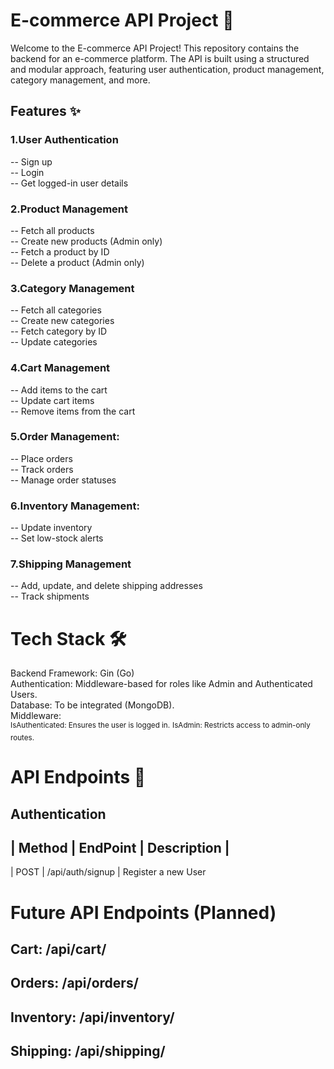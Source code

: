 # **E-commerce API Project 🚀**

Welcome to the E-commerce API Project! This repository contains the backend for an e-commerce platform. The API is built using a structured and modular approach, featuring user authentication, product management, category management, and more.

## Features ✨

### 1.User Authentication
-- Sign up  
-- Login  
-- Get logged-in user details  

### 2.Product Management
-- Fetch all products  
-- Create new products (Admin only)  
-- Fetch a product by ID  
-- Delete a product (Admin only)  

### 3.Category Management
-- Fetch all categories   
-- Create new categories  
-- Fetch category by ID  
-- Update categories  

### 4.Cart Management
-- Add items to the cart  
-- Update cart items  
-- Remove items from the cart  

### 5.Order Management:
-- Place orders  
-- Track orders   
-- Manage order statuses   

### 6.Inventory Management:
-- Update inventory   
-- Set low-stock alerts   
### 7.Shipping Management
-- Add, update, and delete shipping addresses    
-- Track shipments   

# Tech Stack 🛠️
Backend Framework: Gin (Go)    
Authentication: Middleware-based for roles like Admin and Authenticated Users.    
Database: To be integrated (MongoDB).     
Middleware:     
<sup>IsAuthenticated: Ensures the user is logged in.</sup>
<sup>IsAdmin: Restricts access to admin-only routes.</sup>


# API Endpoints 📃
## Authentication

| Method | EndPoint | Description |
-----------------------------------
| POST | /api/auth/signup | Register a new User


# Future API Endpoints (Planned)    

## Cart: /api/cart/
## Orders: /api/orders/
## Inventory: /api/inventory/
## Shipping: /api/shipping/
